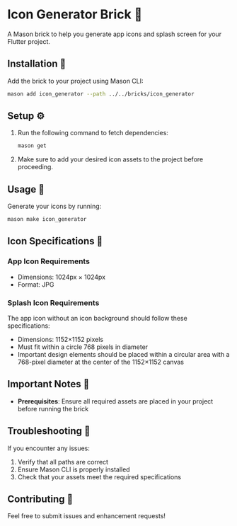 # Icon Generator Brick 🎨

A Mason brick to help you generate app icons and splash screen for your Flutter project.

## Installation 🚀

Add the brick to your project using Mason CLI:

```bash
mason add icon_generator --path ../../bricks/icon_generator
```

## Setup ⚙️

1. Run the following command to fetch dependencies:

   ```bash
   mason get
   ```

2. Make sure to add your desired icon assets to the project before proceeding.

## Usage 🔨

Generate your icons by running:

```bash
mason make icon_generator
```

## Icon Specifications 📐

### App Icon Requirements

- Dimensions: 1024px × 1024px
- Format: JPG

### Splash Icon Requirements

The app icon without an icon background should follow these specifications:

- Dimensions: 1152×1152 pixels
- Must fit within a circle 768 pixels in diameter
- Important design elements should be placed within a circular area with a 768-pixel diameter at the center of the 1152×1152 canvas

## Important Notes 📝

- **Prerequisites**: Ensure all required assets are placed in your project before running the brick

## Troubleshooting 🔧

If you encounter any issues:

1. Verify that all paths are correct
2. Ensure Mason CLI is properly installed
3. Check that your assets meet the required specifications

## Contributing 🤝

Feel free to submit issues and enhancement requests!
